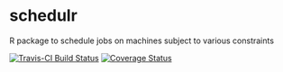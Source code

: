 # schedulr
R package to schedule jobs on machines subject to various constraints

[![Travis-CI Build Status](https://travis-ci.org/niranjv/schedulr.svg?branch=develop)](https://travis-ci.org/niranjv/schedulr) [![Coverage Status](https://coveralls.io/repos/niranjv/schedulr/badge.svg?branch=develop)](https://coveralls.io/r/niranjv/schedulr?branch=develop)
